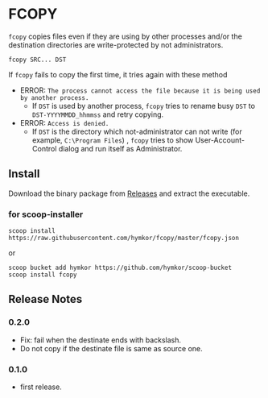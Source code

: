 FCOPY
=====

`fcopy` copies files even if they are using by other processes and/or the destination directories are write-protected by not administrators.

```
fcopy SRC... DST
```

If `fcopy` fails to copy the first time, it tries again with these method

* ERROR: `The process cannot access the file because it is being used by another process.`
    * If `DST` is used by another process, `fcopy` tries to rename busy `DST` to `DST-YYYYMMDD_hhmmss` and retry copying.
* ERROR: `Access is denied.`
    * If `DST` is the directory which not-administrator can not write (for example, `C:\Program Files`) , `fcopy` tries to show User-Account-Control dialog and run itself as Administrator.

Install
-------

Download the binary package from [Releases](https://github.com/hymkor/fcopy/releases) and extract the executable.

### for scoop-installer

```
scoop install https://raw.githubusercontent.com/hymkor/fcopy/master/fcopy.json
```

or

```
scoop bucket add hymkor https://github.com/hymkor/scoop-bucket
scoop install fcopy
```

Release Notes
-------------

### 0.2.0

- Fix: fail when the destinate ends with backslash.
- Do not copy if the destinate file is same as source one.

### 0.1.0

- first release.
